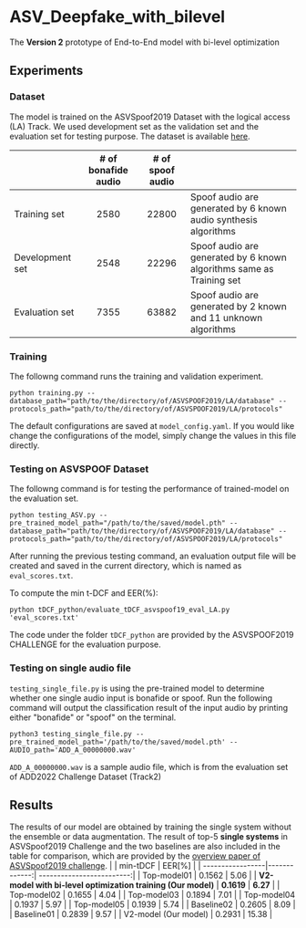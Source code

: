 # ASV_Deepfake_with_bilevel
The **Version 2** prototype of End-to-End model with bi-level optimization

## Experiments
### Dataset
The model is trained on the ASVSpoof2019 Dataset with the logical access (LA) Track. We used development set as the validation set and the evaluation set for testing purpose. The dataset is available [here](https://datashare.ed.ac.uk/handle/10283/3336).

|        | # of bonafide audio      |    # of spoof audio   |              |
| --------------------------- |:-------------:| :-------------------------:|---- |
| Training set   |      2580      |           22800         | Spoof audio are generated by 6 known audio synthesis algorithms
| Development set  |     2548   |          22296         |Spoof audio are generated by 6 known algorithms same as Training set
| Evaluation set  |     7355   |          63882        |Spoof audio are generated by 2 known and 11 unknown algorithms


### Training
The followng command runs the training and validation experiment.
```
python training.py --database_path="path/to/the/directory/of/ASVSPOOF2019/LA/database" --protocols_path="path/to/the/directory/of/ASVSPOOF2019/LA/protocols"
```

The default configurations are saved at `model_config.yaml`. If you would like change the configurations of the model, simply change the values in this file directly.

### Testing on ASVSPOOF Dataset
The followng command is for testing the performance of trained-model on the evaluation set.
```
python testing_ASV.py --pre_trained_model_path="/path/to/the/saved/model.pth" --database_path="path/to/the/directory/of/ASVSPOOF2019/LA/database" --protocols_path="path/to/the/directory/of/ASVSPOOF2019/LA/protocols"
```

After running the previous testing command, an evaluation output file will be created and saved in the current directory, which is named as `eval_scores.txt`. 

To compute the min t-DCF and EER(%):
```
python tDCF_python/evaluate_tDCF_asvspoof19_eval_LA.py 'eval_scores.txt'
```
The code under the folder `tDCF_python` are provided by the ASVSPOOF2019 CHALLENGE for the evaluation purpose.

### Testing on single audio file
`testing_single_file.py` is using the pre-trained model to determine whether one single audio input is bonafide or spoof. Run the following command will output the classification result of the input audio by printing either "bonafide" or "spoof" on the terminal.
```
python3 testing_single_file.py --pre_trained_model_path='/path/to/the/saved/model.pth' --AUDIO_path='ADD_A_00000000.wav'
```
`ADD_A_00000000.wav` is a sample audio file, which is from the evaluation set of ADD2022 Challenge Dataset (Track2)

## Results
The results of our model are obtained by training the single system without the ensemble or data augmentation. The result of top-5 **single systems** in ASVSpoof2019 Challenge and the two baselines are also included in the table for comparison, which are provided by the [overview paper of ASVSpoof2019 challenge](https://arxiv.org/pdf/2102.05889.pdf).
|                   |    min-tDCF      |          EER[%]        |
| -----------------|-------------:| -------------------------:|
| Top-model01  |      0.1562       |           5.06          |
| **V2-model with bi-level optimization training (Our model)**  |   **0.1619**   |   **6.27**       |
| Top-model02  |      0.1655       |           4.04          |
| Top-model03  |      0.1894       |           7.01          |
| Top-model04  |      0.1937       |           5.97          |
| Top-model05  |      0.1939       |           5.74          |
| Baseline02  |      0.2605       |           8.09          |
| Baseline01  |      0.2839       |           9.57          |
| V2-model (Our model)  |      0.2931       |           15.38          |

